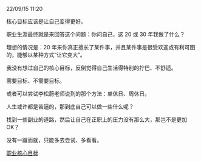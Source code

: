 

22/09/15 11:20

核心目标应该是让自己变得更好。

职业生涯最终就是来回答这个问题：你问自己，这 20 或 30 年我做了什么？

理想的情况是：20 年来你真正擅长了某件事，并且某件事是很受欢迎或有利可图的，能够以某种方式“让它变大”。

我没有想过自己的核心目标，反倒觉得自己生活得特别的拧巴、不舒适。

需要目标、不需要目标。

或者可以尝试李松蔚老师说到的那个方法：单休日、周休日。

人生或许都是苦逼的，那到底自己可以做一些什么呢？

找到一些副业的道路，然后让自己在正职上的压力没有那么大，那岂不是更加OK？

没有一蹴而就，只能多去尝试、多看看。


[职业核心目标](https://collectednotes.com/dajia2048/untitled-1663214432#part-448d587fcf600dd2)